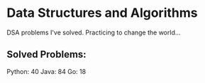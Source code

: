 # Data Structures and Algorithms
DSA problems I've solved. Practicing to change the world...

## Solved Problems:
Python: 40
Java: 84
Go: 18

